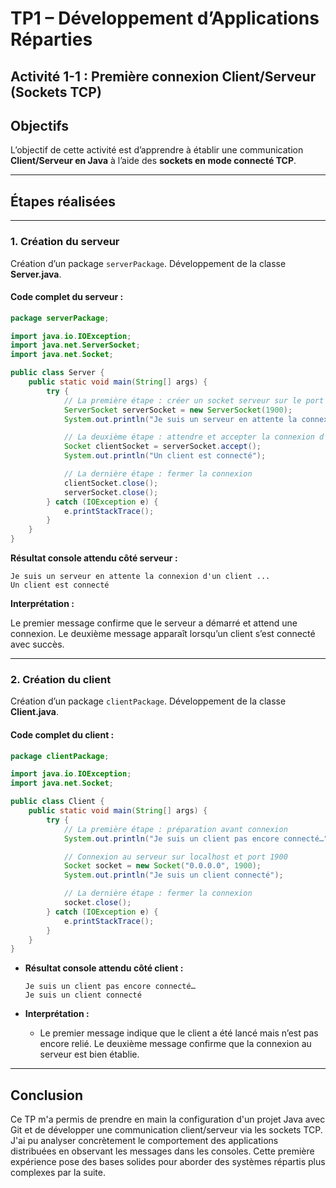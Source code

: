 # TP1 – Développement d’Applications Réparties  
## Activité 1-1 : Première connexion Client/Serveur (Sockets TCP)

## Objectifs
L’objectif de cette activité est d’apprendre à établir une communication **Client/Serveur en Java** à l’aide des **sockets en mode connecté TCP**.

---

## Étapes réalisées
---
### 1. Création du serveur

 Création d’un package `serverPackage`.
 Développement de la classe **Server.java**.

#### Code complet du serveur :

```java
package serverPackage;

import java.io.IOException;
import java.net.ServerSocket;
import java.net.Socket;

public class Server {
    public static void main(String[] args) {
        try {
            // La première étape : créer un socket serveur sur le port 1900
            ServerSocket serverSocket = new ServerSocket(1900);
            System.out.println("Je suis un serveur en attente la connexion d'un client ...");

            // La deuxième étape : attendre et accepter la connexion d’un client
            Socket clientSocket = serverSocket.accept();
            System.out.println("Un client est connecté");

            // La dernière étape : fermer la connexion
            clientSocket.close();
            serverSocket.close();
        } catch (IOException e) {
            e.printStackTrace();
        }
    }
}
```

 **Résultat console attendu côté serveur :**

  ```
  Je suis un serveur en attente la connexion d'un client ...
  Un client est connecté
  ```

 **Interprétation :**

   Le premier message confirme que le serveur a démarré et attend une connexion.
   Le deuxième message apparaît lorsqu’un client s’est connecté avec succès.

---

### 2. Création du client

 Création d’un package `clientPackage`.
 Développement de la classe **Client.java**.

#### Code complet du client :

```java
package clientPackage;

import java.io.IOException;
import java.net.Socket;

public class Client {
    public static void main(String[] args) {
        try {
            // La première étape : préparation avant connexion
            System.out.println("Je suis un client pas encore connecté…");

            // Connexion au serveur sur localhost et port 1900
            Socket socket = new Socket("0.0.0.0", 1900);
            System.out.println("Je suis un client connecté");

            // La dernière étape : fermer la connexion
            socket.close();
        } catch (IOException e) {
            e.printStackTrace();
        }
    }
}
```

* **Résultat console attendu côté client :**

  ```
  Je suis un client pas encore connecté…
  Je suis un client connecté
  ```

* **Interprétation :**

   + Le premier message indique que le client a été lancé mais n’est pas encore relié.
   Le deuxième message confirme que la connexion au serveur est bien établie.



---

## Conclusion

Ce TP m'a permis de prendre en main la configuration d'un projet Java avec Git et de développer une communication client/serveur via les sockets TCP. J'ai pu analyser concrètement le comportement des applications distribuées en observant les messages dans les consoles. Cette première expérience pose des bases solides pour aborder des systèmes répartis plus complexes par la suite.

